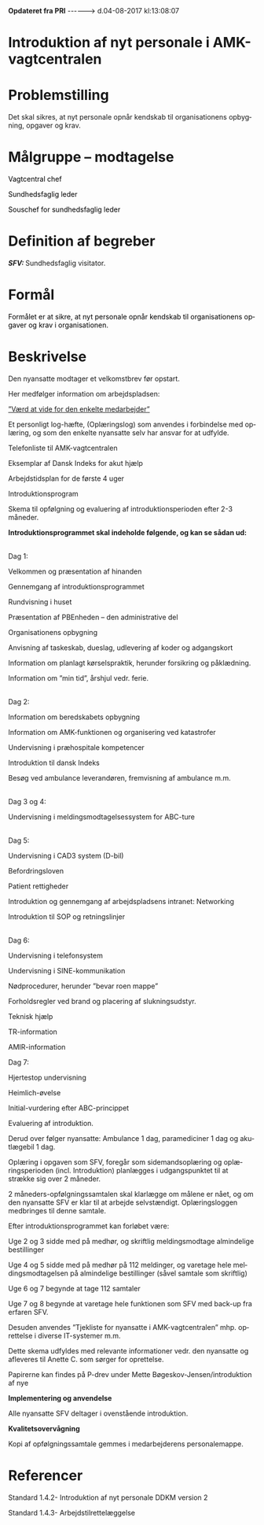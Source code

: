 <!--
.. title: introduktion-af-nyt-personale-i-amkvagtcentralen
.. slug: introduktion-af-nyt-personale-i-amkvagtcentralen
.. date: 2017-08-04 13:08:09 UTC+02:00
.. tags: 
.. category: 
.. link: 
.. description: 
.. type: text
.. hidetitle: True
-->

<div class="alert alert-success" role="alert"><b>Opdateret fra PRI</b>  ------>  d.04-08-2017  kl:13:08:07</div>

<div class="document" id="U010d95cafcfb4fe889d90c0d27885e69" lang="da-DK" xml:lang="da-DK" xmlns="http://www.w3.org/1999/xhtml">
 <h1 class="~clause~ Titeloverskrift">
  <span>
   Introduktion af nyt personale i AMK-vagtcentralen
  </span>
 </h1>
 <p class="~clause~ Brdtekst">
 </p>
 <h1 class="~clause~ Overskrift1" id="a_9ac07c75e3fe434a9909af6182da91ba">
  <span>
   Problemstilling
  </span>
 </h1>
 <p class="~clause~ Brdtekst">
  <span>
   Det skal sikres, at nyt personale opnår kendskab til organisationens opbygning, opgaver og krav.
  </span>
 </p>
 <p class="~clause~ Brdtekst">
 </p>
 <h1 class="~clause~ Overskrift1" id="a_d3652e1794b6402692e348c5d9603d9e">
  <span>
   Målgruppe – modtagelse
  </span>
 </h1>
 <p class="~clause~ Normal">
  <span style="color: #000;">
   Vagtcentral chef
  </span>
 </p>
 <p class="~clause~ Normal">
  <span style="color: #000;">
   Sundhedsfaglig leder
  </span>
 </p>
 <p class="~clause~ Brdtekst">
  <span style="color: #000;">
   Souschef for sundhedsfaglig leder
  </span>
 </p>
 <h1 class="~clause~ Overskrift1">
 </h1>
 <h1 class="~clause~ Overskrift1" id="a_7916742e4d37459386c1faebb83b8251">
  <span>
   Definition af begreber
  </span>
 </h1>
 <p class="~clause~ Normal">
  <span style="font-weight: bold; font-style: italic;">
   SFV:
  </span>
  <span>
   Sundhedsfaglig visitator.
  </span>
 </p>
 <p class="~clause~ Brdtekst">
 </p>
 <h1 class="~clause~ Overskrift1" id="a_40fd59b7c4064cf5abf9204cb5ce00bc">
  <span>
   Formål
  </span>
 </h1>
 <p class="~clause~ Normal">
  <span style="color: #000;">
   Formålet er at sikre, at nyt personale opnår kendskab til organisationens opgaver og krav i organisationen.
  </span>
 </p>
 <p class="~clause~ Brdtekst">
 </p>
 <h1 class="~clause~ Overskrift1" id="a_4d382876c51e4c74bca1210f86fc660d">
  <span>
   Beskrivelse
  </span>
 </h1>
 <p class="~clause~ Normal">
  <span>
   Den nyansatte modtager et velkomstbrev før opstart.
  </span>
 </p>
 <p class="~clause~ Normal">
  <span>
   Her medfølger information om arbejdspladsen:
  </span>
 </p>
 <p class="~clause~ Normal">
  <a href="http://networking.rn.dk/faelles/beredskab/vagtcentral/Personale ben for alle/Forms/AllItems.aspx?RootFolder=/faelles/beredskab/vagtcentral/Personale ben for alle/Diverse&amp;FolderCTID=&amp;View={262106AD-D30B-47CB-B3F0-6695BB06DAAF">
   <span class="Hyperlink">
    ”Værd at vide for den enkelte medarbejder”
   </span>
  </a>
 </p>
 <p class="~clause~ Normal">
  <span>
   Et  personligt  log-hæfte, (Oplæringslog) som anvendes i forbindelse med oplæring, og som den enkelte nyansatte selv har ansvar for at udfylde.
  </span>
 </p>
 <p class="~clause~ Normal">
  <span>
   Telefonliste til AMK-vagtcentralen
  </span>
 </p>
 <p class="~clause~ Normal">
  <span>
   Eksemplar af Dansk Indeks for akut hjælp
  </span>
 </p>
 <p class="~clause~ Normal">
  <span>
   Arbejdstidsplan for de første 4 uger
  </span>
 </p>
 <p class="~clause~ Normal">
  <span>
   Introduktionsprogram
  </span>
 </p>
 <p class="~clause~ Normal">
  <span>
   Skema til opfølgning og evaluering af introduktionsperioden efter 2-3 måneder.
  </span>
 </p>
 <p class="~clause~ Normal">
 </p>
 <p class="~clause~ Normal">
  <span style="font-weight: bold;">
   Introduktionsprogrammet skal indeholde følgende, og kan se sådan ud:
  </span>
 </p>
 <p class="~clause~ Normal">
  <span>
   <br/>
   Dag 1:
  </span>
 </p>
 <p class="~clause~ Normal">
  <span>
   Velkommen og præsentation af hinanden
  </span>
 </p>
 <p class="~clause~ Normal">
  <span>
   Gennemgang af introduktionsprogrammet
  </span>
 </p>
 <p class="~clause~ Normal">
  <span>
   Rundvisning i huset
  </span>
 </p>
 <p class="~clause~ Normal">
  <span>
   Præsentation af PBEnheden – den administrative del
  </span>
 </p>
 <p class="~clause~ Normal">
  <span>
   Organisationens opbygning
  </span>
 </p>
 <p class="~clause~ Normal">
  <span>
   Anvisning af taskeskab, dueslag, udlevering af koder og adgangskort
  </span>
 </p>
 <p class="~clause~ Normal">
  <span>
   Information om planlagt kørselspraktik, herunder forsikring og påklædning.
  </span>
 </p>
 <p class="~clause~ Normal">
  <span>
   Information om ”min tid”, årshjul vedr. ferie.
  </span>
 </p>
 <p class="~clause~ Normal">
  <span>
   <br/>
   Dag 2:
  </span>
 </p>
 <p class="~clause~ Normal">
  <span>
   Information om beredskabets opbygning
  </span>
 </p>
 <p class="~clause~ Normal">
  <span>
   Information om AMK-funktionen og organisering  ved katastrofer
  </span>
 </p>
 <p class="~clause~ Normal">
  <span>
   Undervisning i præhospitale kompetencer
  </span>
 </p>
 <p class="~clause~ Normal">
  <span>
   Introduktion til dansk Indeks
  </span>
 </p>
 <p class="~clause~ Normal">
  <span>
   Besøg ved ambulance leverandøren, fremvisning af ambulance m.m.
  </span>
 </p>
 <p class="~clause~ Normal">
  <span>
   <br/>
   Dag 3 og 4:
  </span>
 </p>
 <p class="~clause~ Normal">
  <span>
   Undervisning i meldingsmodtagelsessystem for ABC-ture
  </span>
 </p>
 <p class="~clause~ Normal">
  <span>
   <br/>
   Dag 5:
  </span>
 </p>
 <p class="~clause~ Normal">
  <span>
   Undervisning i CAD3 system (D-bil)
  </span>
 </p>
 <p class="~clause~ Normal">
  <span>
   Befordringsloven
  </span>
 </p>
 <p class="~clause~ Normal">
  <span>
   Patient rettigheder
  </span>
 </p>
 <p class="~clause~ Normal">
  <span>
   Introduktion og gennemgang af arbejdspladsens intranet: Networking
  </span>
 </p>
 <p class="~clause~ Normal">
  <span>
   Introduktion til SOP og retningslinjer
  </span>
 </p>
 <p class="~clause~ Normal">
  <span>
   <br/>
   Dag 6:
  </span>
 </p>
 <p class="~clause~ Normal">
  <span>
   Undervisning i telefonsystem
  </span>
 </p>
 <p class="~clause~ Normal">
  <span>
   Undervisning i SINE-kommunikation
  </span>
 </p>
 <p class="~clause~ Normal">
  <span>
   Nødprocedurer, herunder ”bevar roen mappe”
  </span>
 </p>
 <p class="~clause~ Normal">
  <span>
   Forholdsregler ved brand og placering af slukningsudstyr.
  </span>
 </p>
 <p class="~clause~ Normal">
  <span>
   Teknisk hjælp
  </span>
 </p>
 <p class="~clause~ Normal">
  <span>
   TR-information
  </span>
 </p>
 <p class="~clause~ Normal">
  <span>
   AMIR-information
  </span>
 </p>
 <p class="~clause~ Normal">
 </p>
 <p class="~clause~ Normal">
  <span>
   Dag 7:
  </span>
 </p>
 <p class="~clause~ Normal">
  <span>
   Hjertestop undervisning
  </span>
 </p>
 <p class="~clause~ Normal">
  <span>
   Heimlich-øvelse
  </span>
 </p>
 <p class="~clause~ Normal">
  <span>
   Initial-vurdering efter ABC-princippet
  </span>
 </p>
 <p class="~clause~ Normal">
  <span>
   Evaluering af introduktion.
  </span>
 </p>
 <p class="~clause~ Normal">
 </p>
 <p class="~clause~ Normal">
  <span>
   Derud over følger nyansatte:  Ambulance 1 dag,  paramediciner 1 dag og akutlægebil  1 dag.
  </span>
 </p>
 <p class="~clause~ Normal">
  <span>
   Oplæring i opgaven som SFV, foregår som sidemandsoplæring og oplæringsperioden (incl. Introduktion) planlægges i udgangspunktet til at strække sig over 2 måneder.
  </span>
 </p>
 <p class="~clause~ Normal">
  <span>
   2 måneders-opfølgningssamtalen skal klarlægge om målene er nået, og om den nyansatte SFV er klar til at arbejde selvstændigt. Oplæringsloggen medbringes til denne samtale.
  </span>
 </p>
 <p class="~clause~ Normal">
  <span>
   Efter  introduktionsprogrammet kan forløbet være:
  </span>
 </p>
 <p class="~clause~ Normal">
  <span>
   Uge 2 og 3 sidde med på medhør, og skriftlig meldingsmodtage almindelige bestillinger
  </span>
 </p>
 <p class="~clause~ Normal">
  <span>
   Uge 4 og 5 sidde med på medhør på 112 meldinger, og varetage hele  meldingsmodtagelsen på almindelige bestillinger (såvel samtale som skriftlig)
  </span>
 </p>
 <p class="~clause~ Normal">
  <span>
   Uge 6 og 7 begynde at tage 112 samtaler
  </span>
 </p>
 <p class="~clause~ Normal">
  <span>
   Uge 7 og 8 begynde at varetage hele funktionen som SFV med back-up fra erfaren SFV.
  </span>
 </p>
 <p class="~clause~ Normal">
 </p>
 <p class="~clause~ Normal">
  <span>
   Desuden anvendes ”Tjekliste for nyansatte i AMK-vagtcentralen” mhp. oprettelse i diverse IT-systemer m.m.
  </span>
 </p>
 <p class="~clause~ Normal">
  <span>
   Dette skema udfyldes med relevante informationer vedr. den nyansatte og afleveres til Anette C. som sørger for oprettelse.
  </span>
 </p>
 <p class="~clause~ Normal">
  <span>
   Papirerne kan findes på P-drev under Mette Bøgeskov-Jensen/introduktion af nye
  </span>
 </p>
 <p class="~clause~ Normal">
 </p>
 <p class="~clause~ Normal">
  <span style="font-weight: bold;">
   Implementering og anvendelse
  </span>
 </p>
 <p class="~clause~ Brdtekst">
  <span>
   Alle nyansatte SFV deltager i ovenstående introduktion.
  </span>
 </p>
 <p class="~clause~ Brdtekst">
 </p>
 <p class="~clause~ Normal">
  <span style="font-weight: bold;">
   Kvalitetsovervågning
  </span>
 </p>
 <p class="~clause~ Brdtekst">
  <span>
   Kopi af opfølgningssamtale gemmes i medarbejderens personalemappe.
  </span>
 </p>
 <p class="~clause~ Brdtekst">
 </p>
 <h1 class="~clause~ Overskrift1" id="a_67a622819722495daebf6f4d1b914887">
  <span>
   Referencer
  </span>
 </h1>
 <p class="~clause~ Brdtekst">
  <span>
   Standard 1.4.2- Introduktion af nyt personale DDKM version 2
  </span>
 </p>
 <p class="~clause~ Brdtekst">
  <span>
   Standard 1.4.3- Arbejdstilrettelæggelse
  </span>
 </p>
 <p class="~clause~ Normal">
 </p>
</div>
